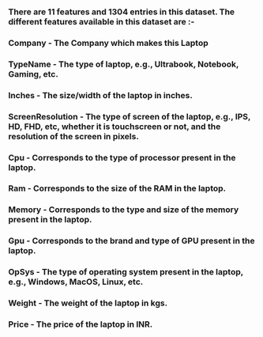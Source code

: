 ### There are 11 features and 1304 entries in this dataset. The different features available in this dataset are :-

### Company - The Company which makes this Laptop

### TypeName - The type of laptop, e.g., Ultrabook, Notebook, Gaming, etc.
### Inches  - The size/width of the laptop in inches.

### ScreenResolution - The type of screen of the laptop, e.g., IPS, HD, FHD, etc, whether it is touchscreen or not, and the resolution of the screen in pixels.

### Cpu - Corresponds to the type of processor present in the laptop.

### Ram - Corresponds to the size of the RAM in the laptop.

### Memory - Corresponds to the type and size of the memory present in the laptop.

### Gpu - Corresponds to the brand and type of GPU present in the laptop.

### OpSys - The type of operating system present in the laptop, e.g., Windows, MacOS, Linux, etc.

### Weight - The weight of the laptop in kgs.

### Price - The price of the laptop in INR.
